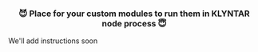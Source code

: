 <div align="center">

### 😈 Place for your custom modules to run them in KLYNTAR node process 😇

</div>

We'll add instructions soon